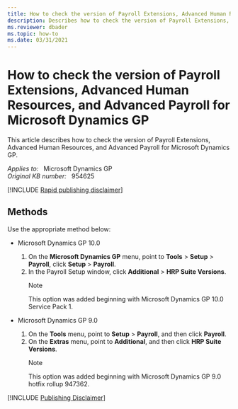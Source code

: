 ```yaml
---
title: How to check the version of Payroll Extensions, Advanced Human Resources, and Advanced Payroll for Microsoft Dynamics GP
description: Describes how to check the version of Payroll Extensions, Advanced Human Resources, and Advanced Payroll for Microsoft Dynamics GP.
ms.reviewer: dbader 
ms.topic: how-to
ms.date: 03/31/2021
---
```

# How to check the version of Payroll Extensions, Advanced Human Resources, and Advanced Payroll for Microsoft Dynamics GP

This article describes how to check the version of Payroll Extensions, Advanced Human Resources, and Advanced Payroll for Microsoft Dynamics GP.

_Applies to:_ &nbsp; Microsoft Dynamics GP  
_Original KB number:_ &nbsp; 954625

[!INCLUDE [Rapid publishing disclaimer](../../includes/rapid-publishing-disclaimer.md)]

## Methods

Use the appropriate method below:

- Microsoft Dynamics GP 10.0

    1. On the **Microsoft Dynamics GP** menu, point to **Tools** > **Setup** > **Payroll**, click **Setup** > **Payroll**.
    2. In the Payroll Setup window, click **Additional** > **HRP Suite Versions**.
        > [!NOTE]
        > This option was added beginning with Microsoft Dynamics GP 10.0 Service Pack 1.

- Microsoft Dynamics GP 9.0

    1. On the **Tools** menu, point to **Setup** > **Payroll**, and then click **Payroll**.
    2. On the **Extras** menu, point to **Additional**, and then click **HRP Suite Versions**.
        > [!NOTE]
        > This option was added beginning with Microsoft Dynamics GP 9.0 hotfix rollup 947362.

[!INCLUDE [Publishing Disclaimer](../../includes/publishing-disclaimer.md)]
